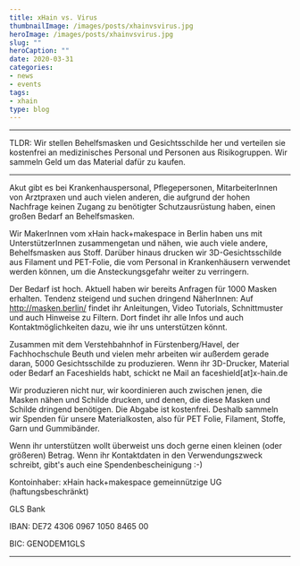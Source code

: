 ```yaml
---
title: xHain vs. Virus
thumbnailImage: /images/posts/xhainvsvirus.jpg
heroImage: /images/posts/xhainvsvirus.jpg
slug: ""
heroCaption: ""
date: 2020-03-31
categories:
- news
- events
tags:
- xhain
type: blog
---
```

***
TLDR: Wir stellen Behelfsmasken und Gesichtsschilde her und verteilen sie kostenfrei an medizinisches Personal und Personen aus Risikogruppen. Wir sammeln Geld um das Material dafür zu kaufen.

***

Akut gibt es bei Krankenhauspersonal, Pflegepersonen, MitarbeiterInnen von Arztpraxen und auch vielen anderen, die aufgrund der hohen Nachfrage keinen Zugang zu benötigter Schutzausrüstung haben, einen großen Bedarf an Behelfsmasken. 

Wir MakerInnen vom xHain hack+makespace in Berlin haben uns mit UnterstützerInnen zusammengetan und nähen, wie auch viele andere, Behelfsmasken aus Stoff. 
Darüber hinaus drucken wir 3D-Gesichtsschilde aus Filament und PET-Folie, die vom Personal in Krankenhäusern verwendet werden können, um die Ansteckungsgefahr weiter zu verringern.

Der Bedarf ist hoch. Aktuell haben wir bereits Anfragen für 1000 Masken erhalten. Tendenz steigend und suchen dringend NäherInnen:
Auf http://masken.berlin/ findet ihr Anleitungen, Video Tutorials, Schnittmuster und auch Hinweise zu Filtern. 
Dort findet ihr alle Infos und auch Kontaktmöglichkeiten dazu, wie ihr uns unterstützen könnt.

Zusammen mit dem Verstehbahnhof in Fürstenberg/Havel, der Fachhochschule Beuth und vielen mehr arbeiten wir außerdem gerade daran, 5000 Gesichtsschilde zu produzieren.
Wenn ihr 3D-Drucker, Material oder Bedarf an Faceshields habt, schickt ne Mail an faceshield[at]x-hain.de

Wir produzieren nicht nur, wir koordinieren auch zwischen jenen, die Masken nähen und Schilde drucken, und denen, die diese Masken und Schilde dringend benötigen. Die Abgabe ist kostenfrei. Deshalb sammeln wir Spenden für unsere Materialkosten, also für PET Folie, Filament, Stoffe, Garn und Gummibänder.

Wenn ihr unterstützen wollt überweist uns doch gerne einen kleinen (oder größeren) Betrag. Wenn ihr Kontaktdaten in den Verwendungszweck schreibt, gibt's auch eine Spendenbescheinigung :-)

Kontoinhaber: xHain hack+makespace gemeinnützige UG (haftungsbeschränkt)

GLS Bank

IBAN: DE72 4306 0967 1050 8465 00

BIC: GENODEM1GLS

***
